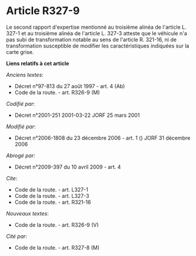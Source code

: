 # Article R327-9

Le second rapport d'expertise mentionné au troisième alinéa de l'article L. 327-1 et au troisième alinéa de l'article L.
327-3 atteste que le véhicule n'a pas subi de transformation notable au sens de l'article R. 321-16, ni de transformation
susceptible de modifier les caractéristiques indiquées sur la carte grise.

**Liens relatifs à cet article**

_Anciens textes_:

  - Décret n°97-813 du 27 août 1997 - art. 4 (Ab)
  - Code de la route. - art. R326-9 (M)

_Codifié par_:

  - Décret n°2001-251 2001-03-22 JORF 25 mars 2001

_Modifié par_:

  - Décret n°2006-1808 du 23 décembre 2006 - art. 1 () JORF 31 décembre 2006

_Abrogé par_:

  - Décret n°2009-397 du 10 avril 2009 - art. 4

_Cite_:

  - Code de la route. - art. L327-1
  - Code de la route. - art. L327-3
  - Code de la route. - art. R321-16

_Nouveaux textes_:

  - Code de la route. - art. R326-9 (V)

_Cité par_:

  - Code de la route. - art. R327-8 (M)

